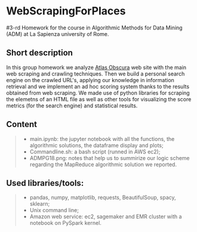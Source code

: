 # WebScrapingForPlaces
#3-rd Homework for the course in Algorithmic Methods for Data Mining (ADM) at La Sapienza university of Rome.

## Short description 
In this group homework we analyze [Atlas Obscura](https://www.atlasobscura.com/) web site with the main web scraping and crawling techniques.
Then we build a personal search engine on the crawled URL's, applying our knowledge in information retrieval and we implement an ad hoc scoring system thanks to the results obtained from web scraping. We made use of python libraries for scraping the elemetns of an HTML file as well as other tools for visualizing the score metrics
(for the search engine) and statistical results.

## Content

>- main.ipynb: the jupyter notebook with all the functions, the algorithmic solutions, the dataframe display and plots;
>- Commandline.sh: a bash script (runned in AWS ec2);
>- ADMPG18.png: notes that help us to summirize our logic scheme regarding the MapReduce algorithmic solution we reported.

## Used libraries/tools:
>- pandas, numpy, matplotlib, requests, BeautifulSoup, spacy, sklearn;
>- Unix command line;
>- Amazon web service: ec2, sagemaker and EMR cluster with a notebook on PySpark kernel.
